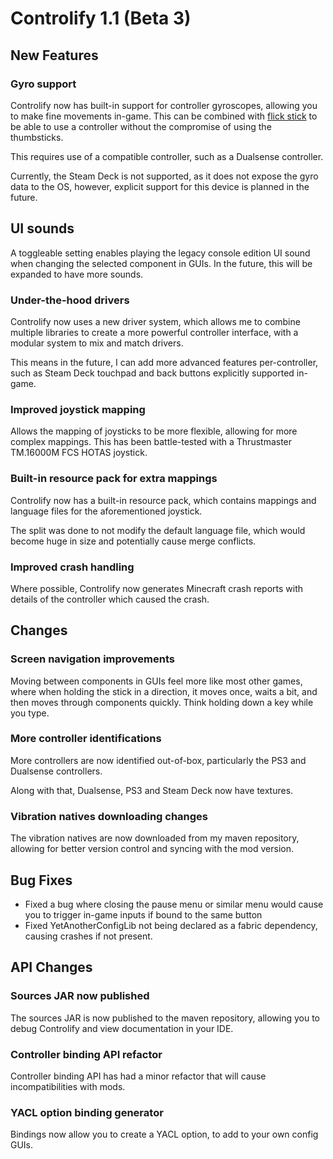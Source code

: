 # Controlify 1.1 (Beta 3)

## New Features

### Gyro support

Controlify now has built-in support for controller gyroscopes, allowing you to make fine movements in-game.
This can be combined with [flick stick](https://www.reddit.com/r/gamedev/comments/bw5xct/flick_stick_is_a_new_way_to_control_3d_games_with/) to be able to use a controller without
the compromise of using the thumbsticks.

This requires use of a compatible controller, such as a Dualsense controller.

Currently, the Steam Deck is not supported, as it does not expose the gyro data to the OS, however, explicit
support for this device is planned in the future.

## UI sounds

A toggleable setting enables playing the legacy console edition UI sound when changing the selected component
in GUIs. In the future, this will be expanded to have more sounds.

### Under-the-hood drivers

Controlify now uses a new driver system, which allows me to combine multiple libraries to create a more
powerful controller interface, with a modular system to mix and match drivers.

This means in the future, I can add more advanced features per-controller, such as Steam Deck touchpad and
back buttons explicitly supported in-game.

### Improved joystick mapping

Allows the mapping of joysticks to be more flexible, allowing for more complex mappings. This has been
battle-tested with a Thrustmaster TM.16000M FCS HOTAS joystick.

### Built-in resource pack for extra mappings

Controlify now has a built-in resource pack, which contains mappings and language files for the
aforementioned joystick.

The split was done to not modify the default language file, which would become huge in size and potentially cause merge
conflicts.

### Improved crash handling

Where possible, Controlify now generates Minecraft crash reports with details of the controller which
caused the crash.

## Changes

### Screen navigation improvements

Moving between components in GUIs feel more like most other games, where when holding the stick in a direction,
it moves once, waits a bit, and then moves through components quickly. Think holding down a key while you type.

### More controller identifications

More controllers are now identified out-of-box, particularly the PS3 and Dualsense controllers.

Along with that, Dualsense, PS3 and Steam Deck now have textures.

### Vibration natives downloading changes

The vibration natives are now downloaded from my maven repository, allowing for better version control
and syncing with the mod version.

## Bug Fixes

- Fixed a bug where closing the pause menu or similar menu would cause you to trigger in-game inputs if 
  bound to the same button
- Fixed YetAnotherConfigLib not being declared as a fabric dependency, causing crashes if not present.

## API Changes

### Sources JAR now published

The sources JAR is now published to the maven repository, allowing you to debug Controlify and view documentation in your IDE.

### Controller binding API refactor

Controller binding API has had a minor refactor that will cause incompatibilities with mods.

### YACL option binding generator

Bindings now allow you to create a YACL option, to add to your own config GUIs.
